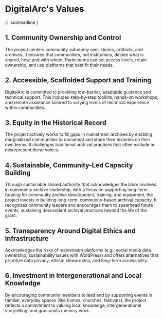 
# DigitalArc's Values
{: .subheadline }

<div class="grid-x grid-padding-x  align-top">
<div class="cell medium-6 align-left" markdown=1>

## 1. Community Ownership and Control

The project centers community autonomy over stories, artifacts, and archives. It ensures that communities, not institutions, decide what is shared, how, and with whom. Participants can set access levels, retain ownership, and use platforms that best fit their needs. 

## 2. Accessible, Scaffolded Support and Training

DigitalArc is committed to providing low-barrier, adaptable guidance and technical support. This includes step-by-step toolkits, hands-on workshops, and remote assistance tailored to varying levels of technical experience within communities. 

## 3. Equity in the Historical Record

The project actively works to fill gaps in mainstream archives by enabling marginalized communities to document and share their histories on their own terms. It challenges traditional archival practices that often exclude or misrepresent these voices. 

## 4. Sustainable, Community-Led Capacity Building

Through sustainable shared authority that acknowledges the labor involved in community archive leadership, with a focus on supporting long-term funding for community archive development, training, and equipment, the project invests in building long-term, community-based archival capacity. It recognizes community leaders and encourages them to spearhead future events, sustaining descendant archival practices beyond the life of the grant. 

## 5. Transparency Around Digital Ethics and Infrastructure

Acknowledges the risks of mainstream platforms (e.g., social media data ownership, sustainability issues with WordPress) and offers alternatives that prioritize data privacy, ethical stewardship, and long-term accessibility.  

## 6. Investment in Intergenerational and Local Knowledge

By encouraging community members to lead and by supporting events in familiar, everyday spaces (like homes, churches, festivals), the project reflects a commitment to valuing local knowledge, intergenerational storytelling, and grassroots memory work. 
